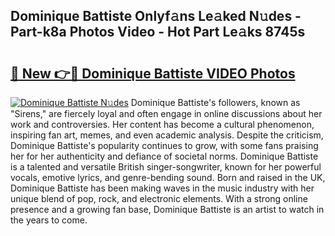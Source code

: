 ## Dominique Battiste Onlyf𝚊ns Le𝚊ked N𝚞des - Part-k8a Photos Video - Hot Part Le𝚊ks 8745s

# <h2><a href="http://ab51912.deff.icu/?id=Dominique+Battiste">🔗 New 👉🔴 Dominique Battiste VIDEO Photos</a></h2>

[![Dominique Battiste N𝚞des](https://i.imgur.com/rIISA9y.gif)](http://ab51912.deff.icu/?id=Dominique+Battiste)
Dominique Battiste's followers, known as "Sirens," are fiercely loyal and often engage in online discussions about her work and controversies. Her content has become a cultural phenomenon, inspiring fan art, memes, and even academic analysis. Despite the criticism, Dominique Battiste's popularity continues to grow, with some fans praising her for her authenticity and defiance of societal norms. Dominique Battiste is a talented and versatile British singer-songwriter, known for her powerful vocals, emotive lyrics, and genre-bending sound. Born and raised in the UK, Dominique Battiste has been making waves in the music industry with her unique blend of pop, rock, and electronic elements. With a strong online presence and a growing fan base, Dominique Battiste is an artist to watch in the years to come.
